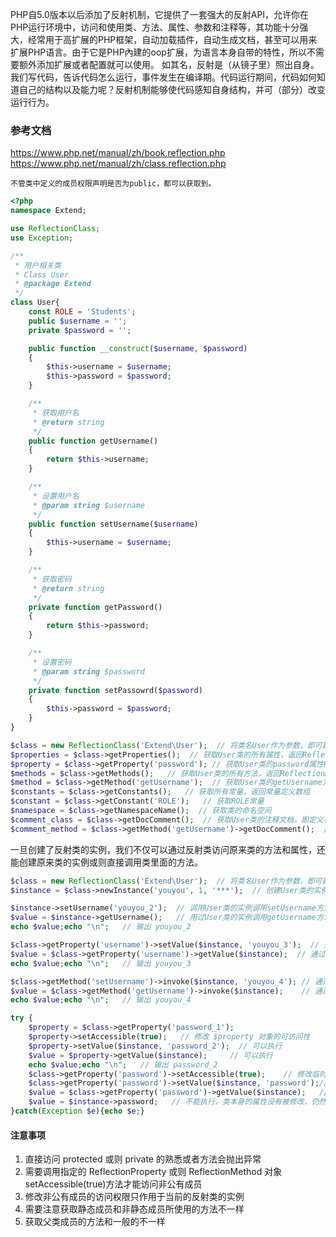 PHP自5.0版本以后添加了反射机制，它提供了一套强大的反射API，允许你在PHP运行环境中，访问和使用类、方法、属性、参数和注释等，其功能十分强大，经常用于高扩展的PHP框架，自动加载插件，自动生成文档，甚至可以用来扩展PHP语言。由于它是PHP內建的oop扩展，为语言本身自带的特性，所以不需要额外添加扩展或者配置就可以使用。
如其名，反射是（从镜子里）照出自身。我们写代码，告诉代码怎么运行，事件发生在编译期。代码运行期间，代码如何知道自己的结构以及能力呢？反射机制能够使代码感知自身结构，并可（部分）改变运行行为。

### 参考文档
https://www.php.net/manual/zh/book.reflection.php
https://www.php.net/manual/zh/class.reflection.php

```不管类中定义的成员权限声明是否为public，都可以获取到。```
```php
<?php 
namespace Extend;

use ReflectionClass;
use Exception;

/**
 * 用户相关类
 * Class User
 * @package Extend
 */
class User{
    const ROLE = 'Students';
    public $username = '';
    private $password = '';

    public function __construct($username, $password)
    {
        $this->username = $username;
        $this->password = $password;
    }

    /**
     * 获取用户名
     * @return string
     */
    public function getUsername()
    {
        return $this->username;
    }

    /**
     * 设置用户名
     * @param string $username
     */
    public function setUsername($username)
    {
        $this->username = $username;
    }

    /**
     * 获取密码
     * @return string
     */
    private function getPassword()
    {
        return $this->password;
    }

    /**
     * 设置密码
     * @param string $password
     */
    private function setPassowrd($password)
    {
        $this->password = $password;
    }
}

$class = new ReflectionClass('Extend\User');  // 将类名User作为参数，即可建立User类的反射类
$properties = $class->getProperties();  // 获取User类的所有属性，返回ReflectionProperty的数组
$property = $class->getProperty('password'); // 获取User类的password属性ReflectionProperty
$methods = $class->getMethods();   // 获取User类的所有方法，返回ReflectionMethod数组
$method = $class->getMethod('getUsername');  // 获取User类的getUsername方法的ReflectionMethod
$constants = $class->getConstants();   // 获取所有常量，返回常量定义数组
$constant = $class->getConstant('ROLE');   // 获取ROLE常量
$namespace = $class->getNamespaceName();  // 获取类的命名空间
$comment_class = $class->getDocComment();  // 获取User类的注释文档，即定义在类之前的注释
$comment_method = $class->getMethod('getUsername')->getDocComment();  // 获取User类中getUsername方法的注释文档
```
一旦创建了反射类的实例，我们不仅可以通过反射类访问原来类的方法和属性，还能创建原来类的实例或则直接调用类里面的方法。
```php
$class = new ReflectionClass('Extend\User');  // 将类名User作为参数，即可建立User类的反射类
$instance = $class->newInstance('youyou', 1, '***');  // 创建User类的实例

$instance->setUsername('youyou_2');  // 调用User类的实例调用setUsername方法设置用户名
$value = $instance->getUsername();   // 用过User类的实例调用getUsername方法获取用户名
echo $value;echo "\n";   // 输出 youyou_2

$class->getProperty('username')->setValue($instance, 'youyou_3');  // 通过反射类ReflectionProperty设置指定实例的username属性值
$value = $class->getProperty('username')->getValue($instance);  // 通过反射类ReflectionProperty获取username的属性值
echo $value;echo "\n";   // 输出 youyou_3

$class->getMethod('setUsername')->invoke($instance, 'youyou_4'); // 通过反射类ReflectionMethod调用指定实例的方法，并且传送参数
$value = $class->getMethod('getUsername')->invoke($instance);    // 通过反射类ReflectionMethod调用指定实例的方法
echo $value;echo "\n";   // 输出 youyou_4

try {
    $property = $class->getProperty('password_1');
    $property->setAccessible(true);   // 修改 $property 对象的可访问性
    $property->setValue($instance, 'password_2');  // 可以执行
    $value = $property->getValue($instance);     // 可以执行
    echo $value;echo "\n";   // 输出 password_2
    $class->getProperty('password')->setAccessible(true);    // 修改临时ReflectionProperty对象的可访问性
    $class->getProperty('password')->setValue($instance, 'password');// 不能执行，抛出不能访问异常
    $value = $class->getProperty('password')->getValue($instance);   // 不能执行，抛出不能访问异常
    $value = $instance->password;   // 不能执行，类本身的属性没有被修改，仍然是private
}catch(Exception $e){echo $e;}
```
#### 注意事项
1. 直接访问 protected 或则 private 的熟悉或者方法会抛出异常
2. 需要调用指定的 ReflectionProperty 或则 ReflectionMethod 对象 setAccessible(true)方法才能访问非公有成员
3. 修改非公有成员的访问权限只作用于当前的反射类的实例
4. 需要注意获取静态成员和非静态成员所使用的方法不一样
5. 获取父类成员的方法和一般的不一样
